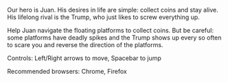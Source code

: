 Our hero is Juan. His desires in life are simple: collect coins and stay alive. His lifelong rival is the Trump, who just likes to screw everything up.

Help Juan navigate the floating platforms to collect coins. But be careful: some platforms have deadly spikes and the Trump shows up every so often to scare you and reverse the direction of the platforms.

Controls: Left/Right arrows to move, Spacebar to jump

Recommended browsers: Chrome, Firefox